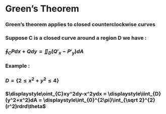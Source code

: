 #  $\text{Green's Theorem}$

### $\text{Green's theorem applies to closed counterclockwise curves}$

###  $\text{Suppose C is a closed curve around a region D we have : }$
### $\displaystyle\oint_{C}^{}Pdx+Qdy = \iint_{D}^{}(Q'_x-P'_y)dA$

### $\text{Example : }$
### $D=\{2\le x^2+y^2\le4\}$
### $\displaystyle\oint_{C}xy^2dy-x^2ydx = \displaystyle\iint_{D}(y^2+x^2)dA = \displaystyle\int_{0}^{2\pi}\int_{\sqrt 2}^{2}(r^2)rdrd\theta$ 

 



